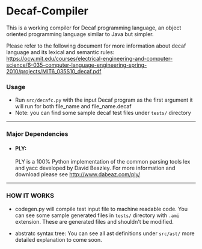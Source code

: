 # Decaf-Compiler

This is a working compiler for Decaf programming language, an object oriented programming language similar to Java but simpler.

Please refer to the following document for more information about decaf language and its lexical and semantic rules: https://ocw.mit.edu/courses/electrical-engineering-and-computer-science/6-035-computer-language-engineering-spring-2010/projects/MIT6_035S10_decaf.pdf

 ### Usage
* Run `src/decafc.py` with the input Decaf program as the first argument
    it will run for both file_name and file_name.decaf
* Note: you can find some sample decaf test files under `tests/` directory

--------------------------------------
### Major Dependencies
* #### PLY:
  PLY is a 100% Python implementation of the common parsing tools lex
and yacc developed by David Beazley. For more information and download please see http://www.dabeaz.com/ply/


--------------------------------------
 ### HOW IT WORKS

- codegen.py will compile test input file to machine readable code.
You can see some sample generated files in `tests/` directory with `.ami` extension. These are generated files and shouldn't be modified.

- abstratc syntax tree: You can see all ast definitions under `src/ast/`
 more detailed explanation to come soon.
